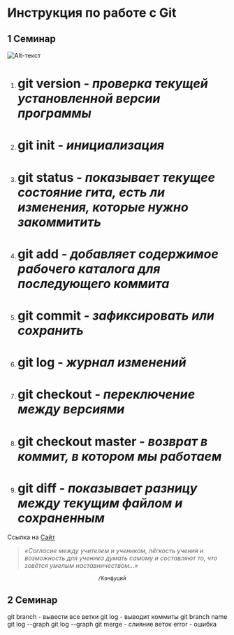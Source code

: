 # Инструкция по работе с Git
## 1 Семинар
![Alt-текст](picture.jpg)
1. # **git version** - *проверка текущей установленной версии программы*
2. # **git init** - *инициализация*
3. # **git status** - *показывает текущее состояние гита, есть ли изменения, которые нужно закоммитить*
4. # **git add** - *добавляет содержимое рабочего каталога для последующего коммита*
5. # **git commit** - *зафиксировать или сохранить*
6. # **git log** - *журнал изменений*
7. # **git checkout** - *переключение между версиями*
8. # **git checkout master** - *возврат в коммит, в котором мы работаем*
9. # **git diff** - *показывает разницу между текущим файлом и сохраненным*
Ссылка на [Сайт](https://gb.ru)
> *«Согласие между учителем и учеником, лёгкость учения и возможность для ученика думать самому и составляют то, что зовётся умелым наставничеством...»* 

                                 /Конфуций
## 2 Семинар
git branch - вывести все ветки
git log - выводит коммиты
git branch name
git log --graph
git log --graph
git merge - слияние веток
error - ошибка